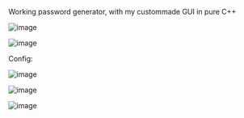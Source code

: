 Working password generator, with my custommade GUI in pure C++


![image](https://user-images.githubusercontent.com/108416911/177016612-0685cf10-6a93-431c-bce0-a3ee2ec4597d.png)


![image](https://user-images.githubusercontent.com/108416911/177016621-93a711c9-ad98-42bd-a353-c137eedd0204.png)

Config:

![image](https://user-images.githubusercontent.com/108416911/177016667-9a219206-57cf-4fa0-8e9a-8fea31b0242d.png)


![image](https://user-images.githubusercontent.com/108416911/177016737-bb5b3fb7-bd58-407a-9e12-0d0d4107c2b0.png)


![image](https://user-images.githubusercontent.com/108416911/177016745-9b7b0bda-cb1f-42da-9b80-03ca9fd86fa3.png)
